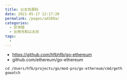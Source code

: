 ```yaml
---
title: 以太坊源码
date: 2021-05-17 12:17:20
permalink: /pages/ad289a/
categories:
  - 区块链
  - 比特币和以太坊
tags:
  - 
---
```


* https://github.com/hfbhfb/go-ethereum
* github.com/ethereum/go-ethereum

```
cd /Users/hfb/projects/go/mod-pro/go-ethereum/cmd/geth
gowatch
```
